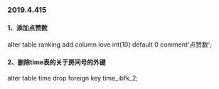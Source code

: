 ### 2019.4.415

#### 1、添加点赞数

alter table ranking add column love int(10) default 0 comment'点赞数';

#### 2、删除time表的关于房间号的外键

alter table time drop foreign key time_ibfk_2;